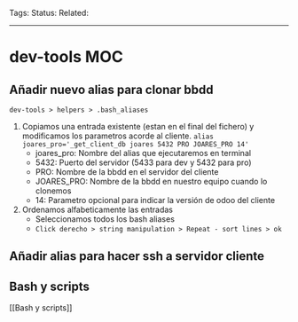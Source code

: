 Tags: 
Status: 
Related: 

___

# dev-tools MOC

## Añadir nuevo alias para clonar bbdd

`dev-tools > helpers > .bash_aliases`

1. Copiamos una entrada existente (estan en el final del fichero) y modificamos los parametros acorde al cliente.
	`alias joares_pro='_get_client_db joares 5432 PRO JOARES_PRO 14'`
	- joares_pro: Nombre del alias que ejecutaremos en terminal
	- 5432: Puerto del servidor (5433 para dev y 5432 para pro)
	- PRO: Nombre de la bbdd en el servidor del cliente
	- JOARES_PRO: Nombre de la bbdd en nuestro equipo cuando lo clonemos
	- 14: Parametro opcional para indicar la versión de odoo del cliente
2. Ordenamos alfabeticamente las entradas
	- Seleccionamos todos los bash aliases
	- `Click derecho > string manipulation > Repeat - sort lines > ok`

## Añadir alias para hacer ssh a servidor cliente

## Bash y scripts
[[Bash y scripts]]